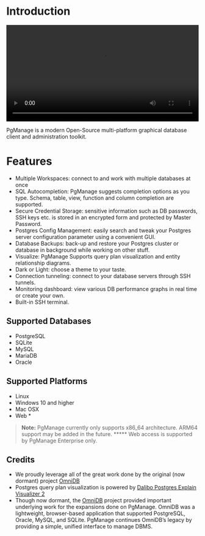 # Introduction

<video src="https://github.com/commandprompt/pgmanage-docs/raw/refs/heads/master/src/en/images/showcase.webm" width="100%" autoplay="true" loop="true"></video>

PgManage is a modern Open-Source multi-platform graphical database client and administration toolkit.

# Features
* Multiple Workspaces: connect to and work with multiple databases at once
* SQL Autocompletion: PgManage suggests completion options as you type. Schema, table, view, function and column completion are supported.
* Secure Credential Storage: sensitive information such as DB passwords, SSH keys etc. is stored in an encrypted form and protected by Master Password.
* Postgres Config Management: easily search and tweak your Postgres server configuration parameter using a convenient GUI.
* Database Backups: back-up and restore your Postgres cluster or database in background while working on other stuff.
* Visualize: PgManage Supports query plan visualization and entity relationship diagrams.
* Dark or Light: choose a theme to your taste.
* Connection tunneling: connect to your database servers through SSH tunnels.
* Monitoring dashboard: view various DB performance graphs in real time or create your own.
* Built-in SSH terminal.

## Supported Databases

- PostgreSQL
- SQLite
- MySQL
- MariaDB
- Oracle

## Supported Platforms

 - Linux
 - Windows 10 and higher
 - Mac OSX
 - Web *
> **Note:** PgManage currently only supports x86_64 architecture. ARM64 support may be added in the future.
> ***** Web access is supported by PgManage Enterprise only.  

## Credits

- We proudly leverage all of the great work done by the original (now dormant) project [OmniDB](https://github.com/OmniDB/OmniDB)
- Postgres query plan visualization is powered by [Dalibo Postgres Explain Visualizer 2](https://github.com/dalibo/pev2)
- Though now dormant, the [OmniDB](https://github.com/OmniDB/OmniDB) project provided important underlying work for the expansions done on PgManage. OmniDB was a lightweight, browser-based application that supported PostgreSQL, Oracle, MySQL, and SQLite. PgManage continues OmniDB’s legacy by providing a simple, unified interface to manage DBMS.
